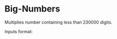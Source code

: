 # Big-Numbers

Multiplies number containing less than 230000 digits.

Inputs format:

<first number>
  
<second number>
